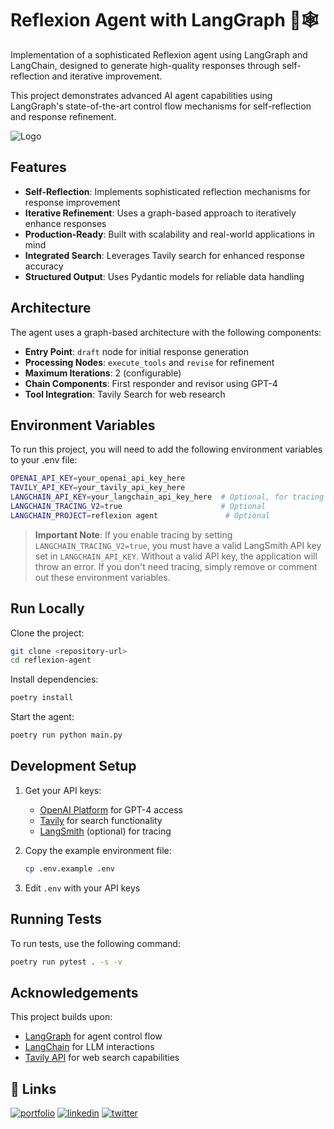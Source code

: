 # Reflexion Agent with LangGraph 🦜🕸️

Implementation of a sophisticated Reflexion agent using LangGraph and LangChain, designed to generate high-quality responses through self-reflection and iterative improvement.

This project demonstrates advanced AI agent capabilities using LangGraph's state-of-the-art control flow mechanisms for self-reflection and response refinement.

![Logo](https://github.com/emarco177/reflexion/blob/main/graph.png)

## Features

- **Self-Reflection**: Implements sophisticated reflection mechanisms for response improvement
- **Iterative Refinement**: Uses a graph-based approach to iteratively enhance responses
- **Production-Ready**: Built with scalability and real-world applications in mind
- **Integrated Search**: Leverages Tavily search for enhanced response accuracy
- **Structured Output**: Uses Pydantic models for reliable data handling

## Architecture

The agent uses a graph-based architecture with the following components:

- **Entry Point**: `draft` node for initial response generation
- **Processing Nodes**: `execute_tools` and `revise` for refinement
- **Maximum Iterations**: 2 (configurable)
- **Chain Components**: First responder and revisor using GPT-4
- **Tool Integration**: Tavily Search for web research

## Environment Variables

To run this project, you will need to add the following environment variables to your .env file:

```bash
OPENAI_API_KEY=your_openai_api_key_here
TAVILY_API_KEY=your_tavily_api_key_here
LANGCHAIN_API_KEY=your_langchain_api_key_here  # Optional, for tracing
LANGCHAIN_TRACING_V2=true                      # Optional
LANGCHAIN_PROJECT=reflexion agent               # Optional
```

> **Important Note**: If you enable tracing by setting `LANGCHAIN_TRACING_V2=true`, you must have a valid LangSmith API key set in `LANGCHAIN_API_KEY`. Without a valid API key, the application will throw an error. If you don't need tracing, simply remove or comment out these environment variables.

## Run Locally

Clone the project:

```bash
git clone <repository-url>
cd reflexion-agent
```

Install dependencies:

```bash
poetry install
```

Start the agent:

```bash
poetry run python main.py
```

## Development Setup

1. Get your API keys:
   - [OpenAI Platform](https://platform.openai.com/) for GPT-4 access
   - [Tavily](https://tavily.com/) for search functionality
   - [LangSmith](https://smith.langchain.com/) (optional) for tracing

2. Copy the example environment file:
   ```bash
   cp .env.example .env
   ```

3. Edit `.env` with your API keys

## Running Tests

To run tests, use the following command:

```bash
poetry run pytest . -s -v
```

## Acknowledgements

This project builds upon:
- [LangGraph](https://langchain-ai.github.io/langgraph/tutorials/reflexion/reflexion/) for agent control flow
- [LangChain](https://github.com/langchain-ai/langchain) for LLM interactions
- [Tavily API](https://tavily.com/) for web search capabilities



## 🔗 Links
[![portfolio](https://img.shields.io/badge/my_portfolio-000?style=for-the-badge&logo=ko-fi&logoColor=white)](https://www.udemy.com/course/langgraph/?referralCode=FEA50E8CBA24ECD48212)
[![linkedin](https://img.shields.io/badge/linkedin-0A66C2?style=for-the-badge&logo=linkedin&logoColor=white)](https://www.linkedin.com/in/eden-marco/)
[![twitter](https://img.shields.io/badge/twitter-1DA1F2?style=for-the-badge&logo=twitter&logoColor=white)](https://www.udemy.com/user/eden-marco/)